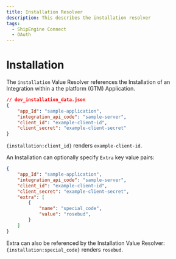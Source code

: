 ```yaml
---
title: Installation Resolver
description: This describes the installation resolver
tags:
  - ShipEngine Connect
  - OAuth
---
```


# Installation

The `installation` Value Resolver references the Installation of an Integration
within a the platform (GTM) Application.

```json
// dev_installation_data.json
{
    "app_Id": "sample-application",
    "integration_api_code": "sample-server",
    "client_id": "example-client-id",
    "client_secret": "example-client-secret"
}
```

`{installation:client_id}` renders `example-client-id`.

An Installation can optionally specify `Extra` key value pairs:

```json
{
    "app_Id": "sample-application",
    "integration_api_code": "sample-server",
    "client_id": "example-client-id",
    "client_secret": "example-client-secret",
    "extra": [
        { 
            "name": "special_code",
            "value": "rosebud",
        }
    ]
}
```

Extra can also be referenced by the Installation Value Resolver:
`{installation:special_code}` renders `rosebud`.
